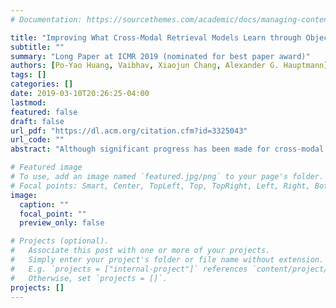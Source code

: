 ```yaml
---
# Documentation: https://sourcethemes.com/academic/docs/managing-content/

title: "Improving What Cross-Modal Retrieval Models Learn through Object-Oriented Inter- and Intra-Modal Attention Networks"
subtitle: ""
summary: "Long Paper at ICMR 2019 (nominated for best paper award)"
authors: [Po-Yao Huang, Vaibhav, Xiaojun Chang, Alexander G. Hauptmann]
tags: []
categories: []
date: 2019-03-10T20:26:25-04:00
lastmod: 
featured: false
draft: false
url_pdf: "https://dl.acm.org/citation.cfm?id=3325043"
url_code: ""
abstract: "Although significant progress has been made for cross-modal retrieval models in recent years, few have explored what those models truly learn and what makes one model superior to another. Start by training two state-of-the-art text-to-image retrieval models with adversarial text inputs, we investigate and quantify the importance of syntactic structure and lexical information in learning the joint visual-semantic embedding space for cross-modal retrieval. The results show that the retrieval power mainly comes from localizing and connecting the visual objects and their cross-modal counter-parts, the textual phrases. Inspired by this observation, we propose a novel model which employs object-oriented encoders along with inter- and intra-modal attention networks to improve inter-modal dependencies for cross-modal retrieval. In addition, we develop a new multimodal structure-preserving objective which additionally emphasizes intra-modal hard negative examples to promote intra-modal discrepancies. Extensive experiments show that the proposed approach outperforms the existing best method by a large margin (16.4% and 6.7% relatively with Recall@1 in the text-to-image retrieval task on the Flickr30K dataset and the MS-COCO dataset respectively)"

# Featured image
# To use, add an image named `featured.jpg/png` to your page's folder.
# Focal points: Smart, Center, TopLeft, Top, TopRight, Left, Right, BottomLeft, Bottom, BottomRight.
image:
  caption: ""
  focal_point: ""
  preview_only: false

# Projects (optional).
#   Associate this post with one or more of your projects.
#   Simply enter your project's folder or file name without extension.
#   E.g. `projects = ["internal-project"]` references `content/project/deep-learning/index.md`.
#   Otherwise, set `projects = []`.
projects: []
---
```

